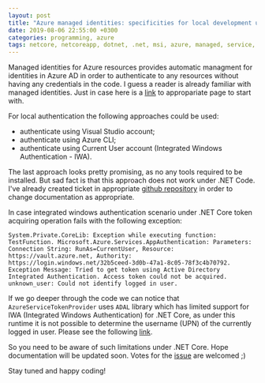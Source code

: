 ```yaml
---
layout: post
title: "Azure managed identities: specificities for local development under .Net Core"
date: 2019-08-06 22:55:00 +0300
categories: programming, azure
tags: netcore, netcoreapp, dotnet, .net, msi, azure, managed, service, identities, resources.
---
```


Managed identities for Azure resources provides automatic managment for identities in Azure AD in order to authenticate to any resources without having any credentials in the code. I guess a reader is already familiar with managed identities. Just in case here is a [link](https://docs.microsoft.com/en-us/azure/active-directory/managed-identities-azure-resources/overview) to appropariate page to start with.

For local authentication the following approaches could be used:

- authenticate using Visual Studio account;
- authenticate using Azure CLI;
- authenticate using Current User account (Integrated Windows Authentication - IWA).

The last approach looks pretty promising, as no any tools required to be installed. But sad fact is that this approach does not work under .NET Code. I've already created ticket in appropriate [github repository](https://github.com/MicrosoftDocs/azure-docs/issues/32439) in order to change documentation as appropriate.

In case integrated windows authentication scenario under .NET Core token acquiring operation fails with the following exception:

```
System.Private.CoreLib: Exception while executing function: TestFunction. Microsoft.Azure.Services.AppAuthentication: Parameters: Connection String: RunAs=CurrentUser, Resource: https://vault.azure.net, Authority: https://login.windows.net/32b5ceed-3d0b-47a1-8c05-78f3c4b70792. Exception Message: Tried to get token using Active Directory Integrated Authentication. Access token could not be acquired. unknown_user: Could not identify logged in user.
```

If we go deeper through the code we can notice that `AzureServiceTokenProvider` uses `ADAL` library which has limited support for IWA (Integrated Windows Authentication) for .NET Core, as under this runtime it is not possible to determine the username (UPN) of the currently logged in user. Please see the following [link](https://github.com/AzureAD/azure-activedirectory-library-for-dotnet/blob/cf3fb60854e5d55edaec880d1d409652f7fca20a/core/src/Platforms/netcore/NetCorePlatformProxy.cs#L53).

So you need to be aware of such limitations under .NET Core. Hope documentation will be updated soon. Votes for the [issue](https://github.com/MicrosoftDocs/azure-docs/issues/32439) are welcomed ;)

Stay tuned and happy coding!
